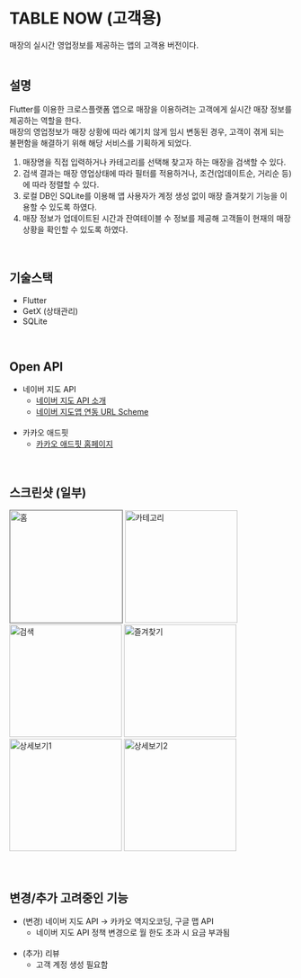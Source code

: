 # TABLE NOW (고객용)
매장의 실시간 영업정보를 제공하는 앱의 고객용 버전이다.
<br><br>

## 설명
Flutter를 이용한 크로스플랫폼 앱으로 매장을 이용하려는 고객에게 실시간 매장 정보를 제공하는 역할을 한다.<br>
매장의 영업정보가 매장 상황에 따라 예기치 않게 임시 변동된 경우, 고객이 겪게 되는 불편함을 해결하기 위해 해당 서비스를 기획하게 되었다.<br>
1. 매장명을 직접 입력하거나 카테고리를 선택해 찾고자 하는 매장을 검색할 수 있다.
2. 검색 결과는 매장 영업상태에 따라 필터를 적용하거나, 조건(업데이트순, 거리순 등)에 따라 정렬할 수 있다.
3. 로컬 DB인 SQLite를 이용해 앱 사용자가 계정 생성 없이 매장 즐겨찾기 기능을 이용할 수 있도록 하였다.
4. 매장 정보가 업데이트된 시간과 잔여테이블 수 정보를 제공해 고객들이 현재의 매장 상황을 확인할 수 있도록 하였다.
<br>

## 기술스택
- Flutter
- GetX (상태관리)
- SQLite
<br>

## Open API
- 네이버 지도 API
  - [네이버 지도 API 소개](https://www.ncloud.com/product/applicationService/maps)
  - [네이버 지도앱 연동 URL Scheme](https://guide.ncloud-docs.com/docs/naveropenapiv3-maps-url-scheme-url-scheme)
  <br>
- 카카오 애드핏
  - [카카오 애드핏 홈페이지](https://adfit.kakao.com/info)
<br>

## 스크린샷 (일부)
<div>
  <img src="https://user-images.githubusercontent.com/56622731/211699552-330b7312-bd6a-42a5-afa7-10f29aa989c6.png" alt="홈" width="200" style="border: 1px solid grey"/>
  <img src="https://user-images.githubusercontent.com/56622731/211699583-fd18acf5-c91f-4b8f-a943-4ae60b795198.png" alt="카테고리" width="200"/>
  <img src="https://user-images.githubusercontent.com/56622731/211699622-baf56b33-0b19-465a-805b-11f64bfd99a3.png" alt="검색" width="200"/>
  <img src="https://user-images.githubusercontent.com/56622731/211701433-7508cbca-6130-4114-a609-13cfab3ac7e2.png" alt="즐겨찾기" width="200"/>
  <img src="https://user-images.githubusercontent.com/56622731/211699645-e5a7548d-0c7b-4f0a-afc0-a713fd136d8d.png" alt="상세보기1" width="200"/>
  <img src="https://user-images.githubusercontent.com/56622731/211701669-70e38477-dbf9-4d08-b2c5-8327d65e0bca.png" alt="상세보기2" width="200"/>
</div><br><br>

## 변경/추가 고려중인 기능
- (변경) 네이버 지도 API &rarr; 카카오 역지오코딩, 구글 맵 API
  - 네이버 지도 API 정책 변경으로 월 한도 초과 시 요금 부과됨
  <br>
- (추가) 리뷰
  - 고객 계정 생성 필요함
<br>
